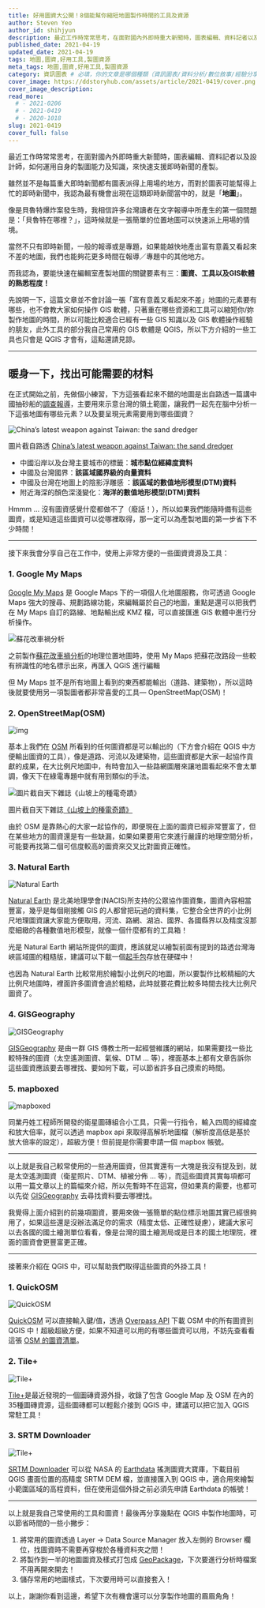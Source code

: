 ```yaml
---
title: 好用圖資大公開！8個能幫你縮短地圖製作時間的工具及資源
author: Steven Yeo
author_id: shihjyun
description: 最近工作時常常思考，在面對國內外即時重大新聞時，圖表編輯、資料記者以及設計師，如何運用自身的製圖能力及知識，來快速支援即時新聞的產製。
published_date: 2021-04-19
updated_date: 2021-04-19
tags: 地圖,圖資,好用工具,製圖資源
meta_tags: 地圖,圖資,好用工具,製圖資源
category: 資訊圖表 # 必填，你的文章是哪個種類（資訊圖表/資料分析/數位敘事/經驗分享）
cover_image: https://ddstoryhub.com/assets/article/2021-0419/cover.png
cover_image_description: 
read_more: 
  # - 2021-0206
  # - 2021-0419
  # - 2020-1018
slug: 2021-0419
cover_full: false 
---
```


<script>
  import Img from '$lib/article/Img.svelte'
  import Bookmark from '$lib/article/Bookmark.svelte'
  import LittleGreyBox from '$lib/article/LittleGreyBox.svelte'
  import TableOfContents from '$lib/article/TableOfContents.svelte'
</script>

最近工作時常常思考，在面對國內外即時重大新聞時，圖表編輯、資料記者以及設計師，如何運用自身的製圖能力及知識，來快速支援即時新聞的產製。

雖然並不是每篇重大即時新聞都有圖表派得上用場的地方，而對於圖表可能幫得上忙的即時新聞中，我認為最有機會出現在這類即時新聞當中的，就是「**地圖**」。

像是貝魯特爆炸案發生時，我相信許多台灣讀者在文字報導中所產生的第一個問題是：「貝魯特在哪裡？」，這時候就是一張簡單的位置地圖可以快速派上用場的情境。

當然不只有即時新聞，一般的報導或是專題，如果能越快地產出富有意義又看起來不差的地圖，我們也能夠花更多時間在報導／專題中的其他地方。

而我認為，要能快速在編輯室產製地圖的關鍵要素有三：**圖資、工具以及GIS軟體的熟悉程度！**

先說明一下，這篇文章並不會討論一張「富有意義又看起來不差」地圖的元素要有哪些，也不會教大家如何操作 GIS 軟體，只著重在哪些資源和工具可以縮短你/妳製作地圖的時間，所以可能比較適合已經有一些 GIS 知識以及 GIS 軟體操作經驗的朋友，此外工具的部分我自己常用的 GIS 軟體是 QGIS，所以下方介紹的一些工具也只會是 QGIS 才會有，這點還請見諒。

---

## 暖身一下，找出可能需要的材料

在正式開始之前，先做個小練習，下方這張看起來不錯的地圖是出自路透一篇講中國抽砂船的[調查報導](https://graphics.reuters.com/TAIWAN-CHINA/SECURITY/jbyvrnzerve/)，主要用來示意台灣的領土範圍，讓我們一起先在腦中分析一下這張地圖有哪些元素？以及要呈現元素需要用到哪些圖資？

<Img src="../../assets/article/2021-0419/1.png" alt="China’s latest weapon against Taiwan: the sand dredger" >

圖片截自路透 [China’s latest weapon against Taiwan: the sand dredger](https://medium.com/dd-story-hub/%E5%A5%BD%E7%94%A8%E5%9C%96%E8%B3%87%E5%A4%A7%E5%85%AC%E9%96%8B-7%E5%80%8B%E8%83%BD%E5%B9%AB%E4%BD%A0%E7%B8%AE%E7%9F%AD%E5%9C%B0%E5%9C%96%E8%A3%BD%E4%BD%9C%E6%99%82%E9%96%93%E7%9A%84%E5%B7%A5%E5%85%B7%E8%88%87%E8%B3%87%E6%BA%90-eb95609f0257)

</Img>

- 中國沿岸以及台灣主要城市的標籤：**城市點位經緯度資料**
- 中國及台灣國界：**該區域國界級的向量資料**
- 中國及台灣在地圖上的陰影浮雕感 ：**該區域的數值地形模型(DTM)資料**
- 附近海深的顏色深淺變化：**海洋的數值地形模型(DTM)資料**

Hmmm … 沒有圖資感覺什麼都做不了（廢話！），所以如果我們能隨時備有這些圖資，或是知道這些圖資可以從哪裡取得，那一定可以為產製地圖的第一步省下不少時間！

---

接下來我會分享自己在工作中，使用上非常方便的一些圖資資源及工具：

### 1. Google My Maps

[Google My Maps](https://www.google.com.tw/intl/zh-TW/maps/about/mymaps/) 是 Google Maps 下的一項個人化地圖服務，你可透過 Google Maps 強大的搜尋、規劃路線功能，來編輯屬於自己的地圖，重點是還可以把我們在 My Maps 自訂的路線、地點輸出成 KMZ 檔，可以直接匯進 GIS 軟體中進行分析操作。

<Img src="../../assets/article/2021-0419/2.png" alt="蘇花改車禍分析" >

之前製作[蘇花改車禍分析](https://www.thenewslens.com/article/149265)的地理位置地圖時，使用 My Maps 把蘇花改路段一些較有辨識性的地名標示出來，再匯入 QGIS 進行編輯

</Img>

但 My Maps 並不是所有地圖上看到的東西都能輸出（道路、建築物），所以這時後就要使用另一項製圖者都非常喜愛的工具— OpenStreetMap(OSM)！

### 2. OpenStreetMap(OSM)

<Img src="../../assets/article/2021-0419/4.png" alt="img" ></Img>

基本上我們在 [OSM](https://www.openstreetmap.org/) 所看到的任何圖資都是可以輸出的（下方會介紹在 QGIS 中方便輸出圖資的工具），像是道路、河流以及建築物，這些圖資都是大家一起協作貢獻的成果，在大比例尺地圖中，有時會加入一些路網圖層來讓地圖看起來不會太單調，像天下在綠電專題中就有用到類似的手法。

<Img src="../../assets/article/2021-0419/5.png" alt="圖片截自天下雜誌《山坡上的種電奇蹟》" >

圖片截自天下雜誌[《山坡上的種電奇蹟》](https://miro.medium.com/max/1400/1*PDH4c50mRyLh-3k60d3XnA.png)

</Img>

由於 OSM 是靠熱心的大家一起協作的，即便現在上面的圖資已經非常豐富了，但在某些地方的圖資還是有一些缺漏，如果如果要用它來進行嚴謹的地理空間分析，可能要再找第二個可信度較高的圖資來交叉比對圖資正確性。

### 3. Natural Earth

<Img src="../../assets/article/2021-0419/6.png" alt="Natural Earth" ></Img>

[Natural Earth](https://www.naturalearthdata.com/) 是北美地理學會(NACIS)所支持的公眾協作圖資集，圖資內容相當豐富，幾乎是每個剛接觸 GIS 的人都曾把玩過的資料集，它整合全世界的小比例尺地理圖資讓大家能方便取用，河流、路網、湖泊、國界、各國縣界以及精度沒那麼細緻的各種數值地形模型，就像一個什麼都有的工具箱！

光是 Natural Earth 網站所提供的圖資，應該就足以繪製前面有提到的路透台灣海峽區域圖的粗糙版，建議可以下載一個[起手包](https://www.naturalearthdata.com/downloads/)存放在硬碟中！

也因為 Natural Earth 比較常用於繪製小比例尺的地圖，所以要製作比較精細的大比例尺地圖時，裡面許多圖資會過於粗糙，此時就要花費比較多時間去找大比例尺圖資了。

### 4. GISGeography

<Img src="../../assets/article/2021-0419/7.png" alt="GISGeography" ></Img>

[GISGeography](https://gisgeography.com/) 是由一群 GIS 傳教士所一起經營維護的網站，如果需要找一些比較特殊的圖資（太空遙測圖資、氣候、DTM … 等），裡面基本上都有文章告訴你這些圖資應該要去哪裡找、要如何下載，可以節省許多自己摸索的時間。

### 5. mapboxed

<Img src="../../assets/article/2021-0419/8.png" alt="mapboxed" ></Img>

同業丹姓工程師所開發的衛星圖磚組合小工具，只需一行指令，輸入四周的經緯度和放大倍率，就可以透過 mapbox api 來取得高解析地圖檔（解析度高低是基於放大倍率的設定），超級方便！但前提是你需要申請一個 mapbox 帳號。

---

以上就是我自己較常使用的一些通用圖資，但其實還有一大塊是我沒有提及到，就是太空遙測圖資（衛星照片、DTM、植被分佈 … 等），而這些圖資其實每項都可以用一篇文章以上的篇幅來介紹，所以先暫時不在這寫，但如果真的需要，也都可以先從 [GISGeography](https://gisgeography.com/) 去尋找資料要去哪裡找。

我覺得上面介紹到的前幾項圖資，要用來做一張簡單的點位標示地圖其實已經很夠用了，如果這些還是沒辦法滿足你的需求（精度太低、正確性疑慮），建議大家可以去各國的國土繪測單位看看，像是台灣的國土繪測局或是日本的國土地理院，裡面的圖資會更豐富更正確。

---

接著來介紹在 QGIS 中，可以幫助我們取得這些圖資的外掛工具！

### 1. QuickOSM

<Img src="../../assets/article/2021-0419/9.png" alt="QuickOSM" ></Img>

[QuickOSM](https://github.com/3liz/QuickOSM) 可以直接輸入鍵/值，透過 [Overpass API](https://wiki.openstreetmap.org/wiki/Overpass_API) 下載 OSM 中的所有圖資到 QGIS 中！超級超級方便，如果不知道可以用的有哪些圖資可以用，不妨先查看看這張 [OSM 的圖資清單](https://github.com/3liz/QuickOSM)。

### 2. Tile+

<Img src="../../assets/article/2021-0419/10.png" alt="Tile+" ></Img>

[Tile+](https://geographicalanalysis.com/gis-blog/download-tile-plus-plugin-qgis/)是最近發現的一個圖磚資源外掛，收錄了包含 Google Map 及 OSM 在內的35種圖磚資源，這些圖磚都可以輕鬆介接到 QGIS 中，建議可以把它加入 QGIS 常駐工具！

### 3. SRTM Downloader

<Img src="../../assets/article/2021-0419/11.png" alt="Tile+" ></Img>

[SRTM Downloader](https://github.com/hdus/SRTM-Downloader) 可以從 NASA 的 [Earthdata](https://earthdata.nasa.gov/) 搖測圖資大寶庫，下載目前 QGIS 畫面位置的高精度 SRTM DEM 檔，並直接匯入到 QGIS 中，適合用來繪製小範圍區域的高程資料，但在使用這個外掛之前必須先申請 Earthdata 的帳號！

---

以上就是我自己常使用的工具和圖資！最後再分享幾點在 QGIS 中製作地圖時，可以節省時間的一些小撇步：

1. 將常用的圖資透過 Layer -> Data Source Manager 放入左側的 Browser 欄位，找圖資時不需要再穿梭於各種資料夾之間！
2. 將製作到一半的地圖圖資及樣式打包成 [GeoPackage](https://www.sigterritoires.fr/index.php/en/geopackage-format-and-qgis-3/)，下次要進行分析時檔案不用再開來開去！
3. 儲存常用的地圖樣式，下次要用時可以直接套入！

以上，謝謝你看到這邊，希望下次有機會還可以分享製作地圖的眉眉角角！

